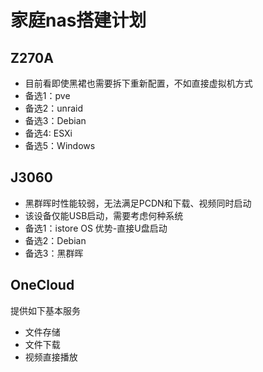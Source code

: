 # 家庭nas搭建计划

## Z270A
- 目前看即使黑裙也需要拆下重新配置，不如直接虚拟机方式
- 备选1：pve
- 备选2：unraid
- 备选3：Debian
- 备选4: ESXi
- 备选5：Windows


## J3060
- 黑群晖时性能较弱，无法满足PCDN和下载、视频同时启动
- 该设备仅能USB启动，需要考虑何种系统
- 备选1：istore OS 优势-直接U盘启动
- 备选2：Debian
- 备选3：黑群晖



## OneCloud
提供如下基本服务
- 文件存储
- 文件下载
- 视频直接播放